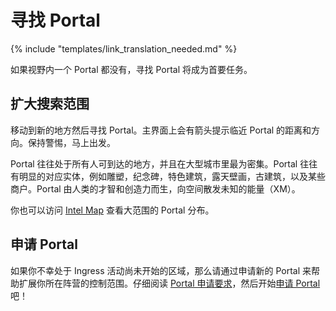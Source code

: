 # 寻找 Portal

{% include "templates/link_translation_needed.md" %}

如果视野内一个 Portal 都没有，寻找 Portal 将成为首要任务。

## 扩大搜索范围

移动到新的地方然后寻找 Portal。主界面上会有箭头提示临近 Portal 的距离和方向。保持警惕，马上出发。

Portal 往往处于所有人可到达的地方，并且在大型城市里最为密集。Portal 往往有明显的对应实体，例如雕塑，纪念碑，特色建筑，露天壁画，古建筑，以及某些商户。Portal 由人类的才智和创造力而生，向空间散发未知的能量（XM）。

你也可以访问 [Intel Map](http://www.ingress.com/intel) 查看大范围的 Portal 分布。

## 申请 Portal

如果你不幸处于 Ingress 活动尚未开始的区域，那么请通过申请新的 Portal 来帮助扩展你所在阵营的控制范围。仔细阅读 [Portal 申请要求](https://support.google.com/ingress/answer/3066197)，然后开始[申请 Portal](https://support.google.com/ingress/answer/2808254) 吧！
